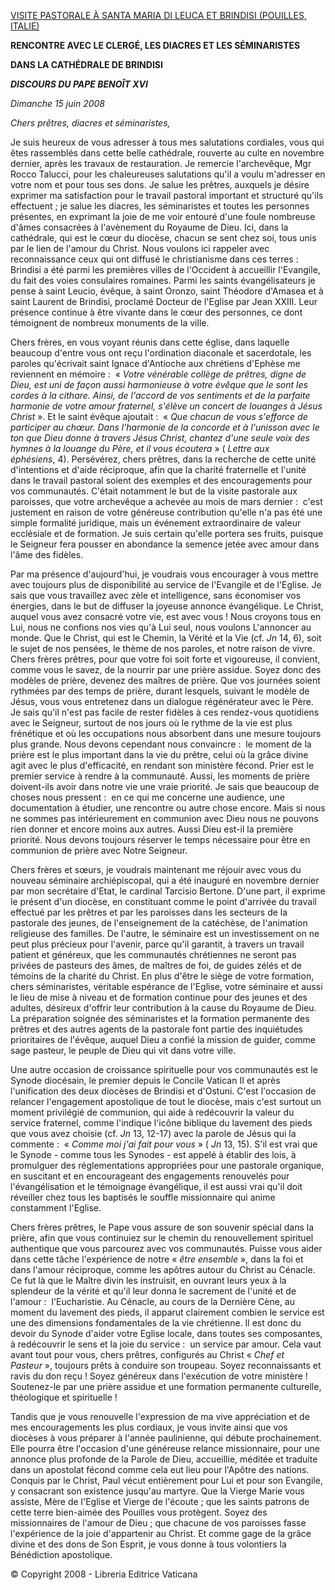 [VISITE PASTORALE À SANTA MARIA DI LEUCA ET BRINDISI (POUILLES, ITALIE)](/content/benedict-xvi/fr/travels/2008/index_puglia.html)

**RENCONTRE AVEC LE CLERGÉ, LES DIACRES ET LES SÉMINARISTES**

**DANS LA CATHÉDRALE DE BRINDISI**

***DISCOURS DU PAPE BENOÎT XVI***

*Dimanche* *15 juin 2008*

*Chers prêtres, diacres et séminaristes,*

Je suis heureux de vous adresser à tous mes salutations cordiales, vous qui êtes rassemblés dans cette belle cathédrale, rouverte au culte en novembre dernier, après les travaux de restauration. Je remercie l'archevêque, Mgr Rocco Talucci, pour les chaleureuses salutations qu'il a voulu m'adresser en votre nom et pour tous ses dons. Je salue les prêtres, auxquels je désire exprimer ma satisfaction pour le travail pastoral important et structuré qu'ils effectuent ; je salue les diacres, les séminaristes et toutes les personnes présentes, en exprimant la joie de me voir entouré d'une foule nombreuse d'âmes consacrées à l'avènement du Royaume de Dieu. Ici, dans la cathédrale, qui est le cœur du diocèse, chacun se sent chez soi, tous unis par le lien de l'amour du Christ. Nous voulons ici rappeler avec reconnaissance ceux qui ont diffusé le christianisme dans ces terres :  Brindisi a été parmi les premières villes de l'Occident à accueillir l'Evangile, du fait des voies consulaires romaines. Parmi les saints évangélisateurs je pense à saint Leucio, évêque, à saint Oronzo, saint Théodore d'Amasea et à saint Laurent de Brindisi, proclamé Docteur de l'Eglise par Jean XXIII. Leur présence continue à être vivante dans le cœur des personnes, ce dont témoignent de nombreux monuments de la ville.

Chers frères, en vous voyant réunis dans cette église, dans laquelle beaucoup d'entre vous ont reçu l'ordination diaconale et sacerdotale, les paroles qu'écrivait saint Ignace d'Antioche aux chrétiens d'Ephèse me reviennent en mémoire :  « *Votre vénérable collège de prêtres, digne de Dieu, est uni de façon aussi harmonieuse à votre évêque que le sont les cordes à la cithare. Ainsi, de l'accord de vos sentiments et de la parfaite harmonie de votre amour fraternel, s'élève un concert de louanges à Jésus Christ* ». Et le saint évêque ajoutait :  « *Que chacun de vous s'efforce de participer au chœur. Dans l'harmonie de la concorde et à l'unisson avec le ton que Dieu donne à travers Jésus Christ, chantez d'une seule voix des hymnes à la louange du Père, et il vous écoutera* » ( *Lettre aux éphésiens*, 4). Persévérez, chers prêtres, dans la recherche de cette unité d'intentions et d'aide réciproque, afin que la charité fraternelle et l'unité dans le travail pastoral soient des exemples et des encouragements pour vos communautés. C'était notamment le but de la visite pastorale aux paroisses, que votre archevêque a achevée au mois de mars dernier :  c'est justement en raison de votre généreuse contribution qu'elle n'a pas été une simple formalité juridique, mais un événement extraordinaire de valeur ecclésiale et de formation. Je suis certain qu'elle portera ses fruits, puisque le Seigneur fera pousser en abondance la semence jetée avec amour dans l'âme des fidèles.

Par ma présence d'aujourd'hui, je voudrais vous encourager à vous mettre avec toujours plus de disponibilité au service de l'Evangile et de l'Eglise. Je sais que vous travaillez avec zèle et intelligence, sans économiser vos énergies, dans le but de diffuser la joyeuse annonce évangélique. Le Christ, auquel vous avez consacré votre vie, est avec vous ! Nous croyons tous en Lui, nous ne confions nos vies qu'à Lui seul, nous voulons L'annoncer au monde. Que le Christ, qui est le Chemin, la Vérité et la Vie (cf. *Jn* 14, 6), soit le sujet de nos pensées, le thème de nos paroles, et notre raison de vivre. Chers frères prêtres, pour que votre foi soit forte et vigoureuse, il convient, comme vous le savez, de la nourrir par une prière assidue. Soyez donc des modèles de prière, devenez des maîtres de prière. Que vos journées soient rythmées par des temps de prière, durant lesquels, suivant le modèle de Jésus, vous vous entretenez dans un dialogue régénérateur avec le Père. Je sais qu'il n'est pas facile de rester fidèles à ces rendez-vous quotidiens avec le Seigneur, surtout de nos jours où le rythme de la vie est plus frénétique et où les occupations nous absorbent dans une mesure toujours plus grande. Nous devons cependant nous convaincre :  le moment de la prière est le plus important dans la vie du prêtre, celui où la grâce divine agit avec le plus d'efficacité, en rendant son ministère fécond. Prier est le premier service à rendre à la communauté. Aussi, les moments de prière doivent-ils avoir dans notre vie une vraie priorité. Je sais que beaucoup de choses nous pressent :  en ce qui me concerne une audience, une documentation à étudier, une rencontre ou autre chose encore. Mais si nous ne sommes pas intérieurement en communion avec Dieu nous ne pouvons rien donner et encore moins aux autres. Aussi Dieu est-il la première priorité. Nous devons toujours réserver le temps nécessaire pour être en communion de prière avec Notre Seigneur.

Chers frères et sœurs, je voudrais maintenant me réjouir avec vous du nouveau séminaire archiépiscopal, qui a été inauguré en novembre dernier par mon secrétaire d'Etat, le cardinal Tarcisio Bertone. D'une part, il exprime le présent d'un diocèse, en constituant comme le point d'arrivée du travail effectué par les prêtres et par les paroisses dans les secteurs de la pastorale des jeunes, de l'enseignement de la catéchèse, de l'animation religieuse des familles. De l'autre, le séminaire est un investissement on ne peut plus précieux pour l'avenir, parce qu'il garantit, à travers un travail patient et généreux, que les communautés chrétiennes ne seront pas privées de pasteurs des âmes, de maîtres de foi, de guides zélés et de témoins de la charité du Christ. En plus d'être le siège de votre formation, chers séminaristes, véritable espérance de l'Eglise, votre séminaire et aussi le lieu de mise à niveau et de formation continue pour des jeunes et des adultes, désireux d'offrir leur contribution à la cause du Royaume de Dieu. La préparation soignée des séminaristes et la formation permanente des prêtres et des autres agents de la pastorale font partie des inquiétudes prioritaires de l'évêque, auquel Dieu a confié la mission de guider, comme sage pasteur, le peuple de Dieu qui vit dans votre ville.

Une autre occasion de croissance spirituelle pour vos communautés est le Synode diocésain, le premier depuis le Concile Vatican II et après l'unification des deux diocèses de Brindisi et d'Ostuni. C'est l'occasion de relancer l'engagement apostolique de tout le diocèse, mais c'est surtout un moment privilégié de communion, qui aide à redécouvrir la valeur du service fraternel, comme l'indique l'icône biblique du lavement des pieds que vous avez choisie (cf. *Jn* 13, 12-17) avec la parole de Jésus qui la commente :  « *Comme moi j'ai fait pour vous* » ( *Jn* 13, 15). S'il est vrai que le Synode - comme tous les Synodes - est appelé à établir des lois, à promulguer des réglementations appropriées pour une pastorale organique, en suscitant et en encourageant des engagements renouvelés pour l'évangélisation et le témoignage évangélique, il est aussi vrai qu'il doit réveiller chez tous les baptisés le souffle missionnaire qui anime constamment l'Eglise.

Chers frères prêtres, le Pape vous assure de son souvenir spécial dans la prière, afin que vous continuiez sur le chemin du renouvellement spirituel authentique que vous parcourez avec vos communautés. Puisse vous aider dans cette tâche l'expérience de notre « *être ensemble* », dans la foi et dans l'amour réciproque, comme les apôtres autour du Christ au Cénacle. Ce fut là que le Maître divin les instruisit, en ouvrant leurs yeux à la splendeur de la vérité et qu'il leur donna le sacrement de l'unité et de l'amour :  l'Eucharistie. Au Cénacle, au cours de la Dernière Cène, au moment du lavement des pieds, il apparut clairement combien le service est une des dimensions fondamentales de la vie chrétienne. Il est donc du devoir du Synode d'aider votre Eglise locale, dans toutes ses composantes, à redécouvrir le sens et la joie du service :  un service par amour. Cela vaut avant tout pour vous, chers prêtres, configurés au Christ « *Chef et Pasteur* », toujours prêts à conduire son troupeau. Soyez reconnaissants et ravis du don reçu ! Soyez généreux dans l'exécution de votre ministère ! Soutenez-le par une prière assidue et une formation permanente culturelle, théologique et spirituelle !

Tandis que je vous renouvelle l'expression de ma vive appréciation et de mes encouragements les plus cordiaux, je vous invite ainsi que vos diocèses à vous préparer à l'année paulinienne, qui débute prochainement. Elle pourra être l'occasion d'une généreuse relance missionnaire, pour une annonce plus profonde de la Parole de Dieu, accueillie, méditée et traduite dans un apostolat fécond comme cela eut lieu pour l'Apôtre des nations. Conquis par le Christ, Paul vécut entièrement pour Lui et pour son Evangile, y consacrant son existence jusqu'au martyre. Que la Vierge Marie vous assiste, Mère de l'Eglise et Vierge de l'écoute ; que les saints patrons de cette terre bien-aimée des Pouilles vous protègent. Soyez des missionnaires de l'amour de Dieu ; que chacune de vos paroisses fasse l'expérience de la joie d'appartenir au Christ. Et comme gage de la grâce divine et des dons de Son Esprit, je vous donne à tous volontiers la Bénédiction apostolique.

© Copyright 2008 - Libreria Editrice Vaticana